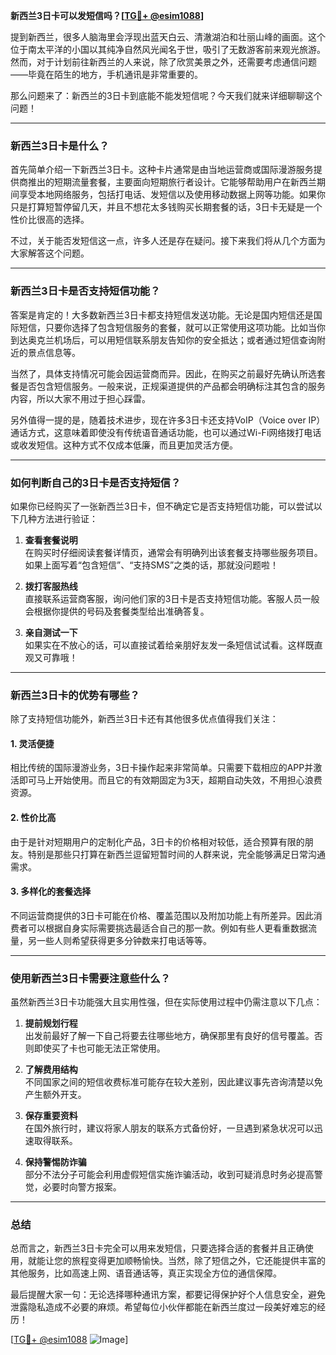 **新西兰3日卡可以发短信吗？[[TG💪+ @esim1088](https://t.me/s/esim1088)]**

提到新西兰，很多人脑海里会浮现出蓝天白云、清澈湖泊和壮丽山峰的画面。这个位于南太平洋的小国以其纯净自然风光闻名于世，吸引了无数游客前来观光旅游。然而，对于计划前往新西兰的人来说，除了欣赏美景之外，还需要考虑通信问题——毕竟在陌生的地方，手机通讯是非常重要的。

那么问题来了：新西兰的3日卡到底能不能发短信呢？今天我们就来详细聊聊这个问题！

---

### **新西兰3日卡是什么？**
首先简单介绍一下新西兰3日卡。这种卡片通常是由当地运营商或国际漫游服务提供商推出的短期流量套餐，主要面向短期旅行者设计。它能够帮助用户在新西兰期间享受本地网络服务，包括打电话、发短信以及使用移动数据上网等功能。如果你只是打算短暂停留几天，并且不想花太多钱购买长期套餐的话，3日卡无疑是一个性价比很高的选择。

不过，关于能否发短信这一点，许多人还是存在疑问。接下来我们将从几个方面为大家解答这个问题。

---

### **新西兰3日卡是否支持短信功能？**
答案是肯定的！大多数新西兰3日卡都支持短信发送功能。无论是国内短信还是国际短信，只要你选择了包含短信服务的套餐，就可以正常使用这项功能。比如当你到达奥克兰机场后，可以用短信联系朋友告知你的安全抵达；或者通过短信查询附近的景点信息等。

当然了，具体支持情况可能会因运营商而异。因此，在购买之前最好先确认所选套餐是否包含短信服务。一般来说，正规渠道提供的产品都会明确标注其包含的服务内容，所以大家不用过于担心踩雷。

另外值得一提的是，随着技术进步，现在许多3日卡还支持VoIP（Voice over IP）通话方式，这意味着即使没有传统语音通话功能，也可以通过Wi-Fi网络拨打电话或收发短信。这种方式不仅成本低廉，而且更加灵活方便。

---

### **如何判断自己的3日卡是否支持短信？**
如果你已经购买了一张新西兰3日卡，但不确定它是否支持短信功能，可以尝试以下几种方法进行验证：

1. **查看套餐说明**  
   在购买时仔细阅读套餐详情页，通常会有明确列出该套餐支持哪些服务项目。如果上面写着“包含短信”、“支持SMS”之类的话，那就没问题啦！

2. **拨打客服热线**  
   直接联系运营商客服，询问他们家的3日卡是否支持短信功能。客服人员一般会根据你提供的号码及套餐类型给出准确答复。

3. **亲自测试一下**  
   如果实在不放心的话，可以直接试着给亲朋好友发一条短信试试看。这样既直观又可靠哦！

---

### **新西兰3日卡的优势有哪些？**
除了支持短信功能外，新西兰3日卡还有其他很多优点值得我们关注：

#### **1. 灵活便捷**
相比传统的国际漫游业务，3日卡操作起来非常简单。只需要下载相应的APP并激活即可马上开始使用。而且它的有效期固定为3天，超期自动失效，不用担心浪费资源。

#### **2. 性价比高**
由于是针对短期用户的定制化产品，3日卡的价格相对较低，适合预算有限的朋友。特别是那些只打算在新西兰逗留短暂时间的人群来说，完全能够满足日常沟通需求。

#### **3. 多样化的套餐选择**
不同运营商提供的3日卡可能在价格、覆盖范围以及附加功能上有所差异。因此消费者可以根据自身实际需要挑选最适合自己的那一款。例如有些人更看重数据流量，另一些人则希望获得更多分钟数来打电话等等。

---

### **使用新西兰3日卡需要注意些什么？**
虽然新西兰3日卡功能强大且实用性强，但在实际使用过程中仍需注意以下几点：

1. **提前规划行程**  
   出发前最好了解一下自己将要去往哪些地方，确保那里有良好的信号覆盖。否则即使买了卡也可能无法正常使用。

2. **了解费用结构**  
   不同国家之间的短信收费标准可能存在较大差别，因此建议事先咨询清楚以免产生额外开支。

3. **保存重要资料**  
   在国外旅行时，建议将家人朋友的联系方式备份好，一旦遇到紧急状况可以迅速取得联系。

4. **保持警惕防诈骗**  
   部分不法分子可能会利用虚假短信实施诈骗活动，收到可疑消息时务必提高警觉，必要时向警方报案。

---

### **总结**
总而言之，新西兰3日卡完全可以用来发短信，只要选择合适的套餐并且正确使用，就能让您的旅程变得更加顺畅愉快。当然，除了短信之外，它还能提供丰富的其他服务，比如高速上网、语音通话等，真正实现全方位的通信保障。

最后提醒大家一句：无论选择哪种通讯方案，都要记得保护好个人信息安全，避免泄露隐私造成不必要的麻烦。希望每位小伙伴都能在新西兰度过一段美好难忘的经历！

[[TG💪+ @esim1088](https://t.me/s/esim1088) ![Image](https://i.postimg.cc/4NQfJmqS/Snipaste-2025-05-13-00-14-12.png)]